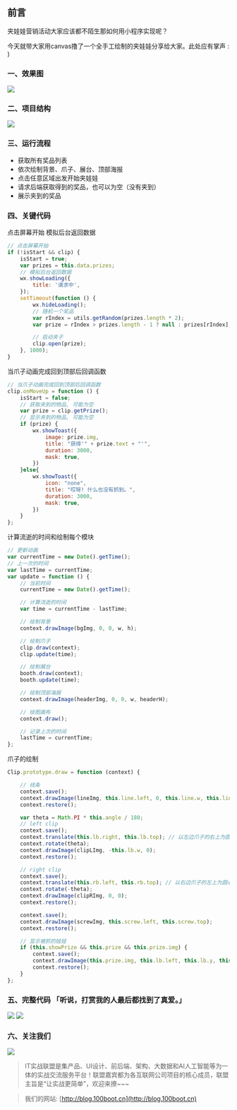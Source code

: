 ## 前言
夹娃娃营销活动大家应该都不陌生那如何用小程序实现呢？

今天就带大家用canvas撸了一个全手工绘制的夹娃娃分享给大家。此处应有掌声 : )

### 一、效果图

![](https://blog.100boot.cn/storage/thumbnails/_signature/2MN5CRHT0NNDA9QRAFIBS6G7HS.jpg)

### 二、项目结构
![](https://blog.100boot.cn/storage/thumbnails/_signature/H0CDF7BJVBPIJH7GUJDC34EQF.jpg)

### 三、运行流程
* 获取所有奖品列表
* 依次绘制背景、爪子、展台、顶部海报
* 点击任意区域出发开始夹娃娃
* 请求后端获取得到的奖品，也可以为空（没有夹到）
* 展示夹到的奖品

### 四、关键代码

点击屏幕开始
模拟后台返回数据
```javascript
// 点击屏幕开始
if (!isStart && clip) {
    isStart = true;
    var prizes = this.data.prizes;
    // 模拟后台返回数据
    wx.showLoading({
        title: '请求中',
    });
    setTimeout(function () {
        wx.hideLoading();
        // 随机一个奖品
        var rIndex = utils.getRandom(prizes.length * 2);
        var prize = rIndex > prizes.length - 1 ? null : prizes[rIndex];

        // 启动夹子
        clip.open(prize);
    }, 1000);
}
```

当爪子动画完成回到顶部后回调函数
```javascript
// 当爪子动画完成回到顶部后回调函数
clip.onMoveUp = function () {
    isStart = false;
    // 获取夹到的物品, 可能为空
    var prize = clip.getPrize();
    // 显示夹到的物品, 可能为空
    if (prize) {
        wx.showToast({
            image: prize.img,
            title: "获得'" + prize.text + "'",
            duration: 3000,
            mask: true,
        })
    }else{
        wx.showToast({
            icon: "none",
            title: "哎呀! 什么也没有抓到。",
            duration: 3000,
            mask: true,
        })
    }
};
```

计算流逝的时间和绘制每个模块
```javascript
// 更新动画
var currentTime = new Date().getTime();
// 上一次的时间
var lastTime = currentTime;
var update = function () {
    // 当前时间
    currentTime = new Date().getTime();

    // 计算流逝的时间
    var time = currentTime - lastTime;

    // 绘制背景
    context.drawImage(bgImg, 0, 0, w, h);

    // 绘制爪子
    clip.draw(context);
    clip.update(time);

    // 绘制展台
    booth.draw(context);
    booth.update(time);

    // 绘制顶部海报
    context.drawImage(headerImg, 0, 0, w, headerH);

    // 绘图画布
    context.draw();

    // 记录上次的时间
    lastTime = currentTime;
};
```

爪子的绘制
```javascript
Clip.prototype.draw = function (context) {

    // 线条
    context.save();
    context.drawImage(lineImg, this.line.left, 0, this.line.w, this.line.h);
    context.restore();

    var theta = Math.PI * this.angle / 180;
    // left clip
    context.save();
    context.translate(this.lb.right, this.lb.top); // 以左边爪子的右上为圆心旋转
    context.rotate(theta);
    context.drawImage(clipLImg, -this.lb.w, 0);
    context.restore();

    // right clip
    context.save();
    context.translate(this.rb.left, this.rb.top); // 以右边爪子的左上为圆心旋转
    context.rotate(-theta);
    context.drawImage(clipRImg, 0, 0);
    context.restore();

    context.save();
    context.drawImage(screwImg, this.screw.left, this.screw.top);
    context.restore();

    // 显示被抓的娃娃
    if (this.showPrize && this.prize && this.prize.img) {
        context.save();
        context.drawImage(this.prize.img, this.lb.left, this.lb.y, this.prize.w, this.prize.h);
        context.restore();
    }
};
```

### 五、完整代码 「听说，打赏我的人最后都找到了真爱。」
![](https://blog.100boot.cn/storage/thumbnails/_signature/1PCPKDVVBV6VS4F00P6AGJN4N9.jpg)
![](https://blog.100boot.cn/storage/thumbnails/_signature/3QIRHL9BHG6MTTMFK614DEMN7V.jpg)

### 六、关注我们

![](https://blog.100boot.cn/storage/thumbnails/_signature/FG39BR6DEBTHUA1SK6PI85EE1.jpg)

> IT实战联盟是集产品、UI设计、前后端、架构、大数据和AI人工智能等为一体的实战交流服务平台！联盟嘉宾都为各互联网公司项目的核心成员，联盟主旨是“让实战更简单”，欢迎来撩~~~

> 我们的网站: [http://blog.100boot.cn](http://blog.100boot.cn)
